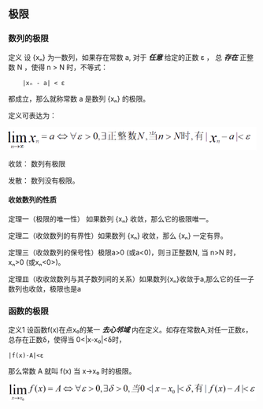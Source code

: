 ## 极限

### 数列的极限

定义 设 {xₙ} 为一数列，如果存在常数 a, 对于 ***任意*** 给定的正数 ε ， 总 ***存在*** 正整数 N ，使得 n > N 时，不等式：

        |xₙ - a| < ε

都成立，那么就称常数 a 是数列 {xₙ} 的极限。

定义可表达为：

<img src="./img/数学-高等数学-数列极限公式1.png"/>

收敛： 数列有极限

发散： 数列没有极限。

#### 收敛数列的性质

定理一（极限的唯一性） 如果数列 {xₙ} 收敛，那么它的极限唯一。

定理二（收敛数列的有界性）如果数列 {xₙ} 收敛，那么 {xₙ} 一定有界。

定理三（收敛数列的保号性）极限a>0 (或a<0)，则∃正整数N, 当 n>N 时， xₙ>0 (或xₙ<0>)。

定理皿（收收敛数列与其子数列间的关系）如果数列{xₙ}收敛于a,那么它的任一子数列也收敛，极限也是a

### 函数的极限

定义1  设函数f(x)在点x₀的某一 ***去心邻域*** 内在定义。如存在常数A,对任一正数ε，总存在正数δ，使得当 0<|x-x₀|<δ时，

    |f(x)-A|<ε

那么常数 A 就叫 f(x) 当 x→x₀ 时的极限。

<img src="./img/数学-高等数学-函数极限定义.png">